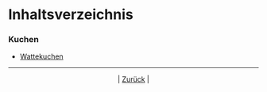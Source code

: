 # Inhaltsverzeichnis

### Kuchen

- [Wattekuchen](wattekuchen.md)



------

<p align="center">| <a href="../index.md">Zurück</a> |</p>

